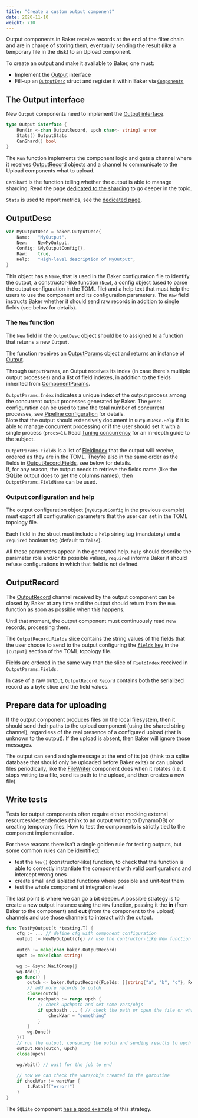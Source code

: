 ```yaml
---
title: "Create a custom output component"
date: 2020-11-10
weight: 710
---
```

Output components in Baker receive records at the end of the filter chain and are in charge of
storing them, eventually sending the result (like a temporary file in the disk) to an Upload
component.

To create an output and make it available to Baker, one must:

* Implement the [Output](https://pkg.go.dev/github.com/AdRoll/baker#Output) interface
* Fill-up an [`OutputDesc`](https://pkg.go.dev/github.com/AdRoll/baker#OutputDesc) struct and register
it within Baker via [`Components`](https://pkg.go.dev/github.com/AdRoll/baker#Components)

## The Output interface

New `Output` components need to implement the [Output interface](https://pkg.go.dev/github.com/AdRoll/baker#Output).

```go
type Output interface {
	Run(in <-chan OutputRecord, upch chan<- string) error
	Stats() OutputStats
	CanShard() bool
}
```

The `Run` function implements the component logic and gets a channel where it receives
[OutputRecord](https://pkg.go.dev/github.com/AdRoll/baker#OutputRecord) objects and a channel to
communicate to the Upload components what to upload.

`CanShard` is the function telling whether the output is able to manage sharding. Read the page
[dedicated to the sharding](/docs/how-tos/sharding/) to go deeper in the topic.

`Stats` is used to report metrics, see the [dedicated page](/docs/how-tos/metrics/).

## OutputDesc

```go
var MyOutputDesc = baker.OutputDesc{
	Name:   "MyOutput",
	New:    NewMyOutput,
    Config: &MyOutputConfig{},
    Raw:    true,
	Help:   "High-level description of MyOutput",
}
```

This object has a `Name`, that is used in the Baker configuration file to identify the output,
a constructor-like function (`New`), a config object (used to parse the output configuration in the
TOML file) and a help text that must help the users to use the component and its configuration
parameters. The `Raw` field instructs Baker whether it should send raw records in addition
to single fields (see below for details).

### The `New` function

The `New` field in the `OutputDesc` object should be to assigned to a function that returns a new `Output`.

The function receives an [OutputParams](https://pkg.go.dev/github.com/AdRoll/baker#OutputParams)
object and returns an instance of [Output](https://pkg.go.dev/github.com/AdRoll/baker#Output).

Through `OutputParams`, an Output receives its index (in case there's multiple output processes)
and a list of field indexes, in addition to the fields inherited from [ComponentParams](https://pkg.go.dev/github.com/AdRoll/baker#ComponentParams).

`OutputParams.Index` indicates a unique index of the output process among the concurrent output
processes generated by Baker. The `procs` configuration can be used to tune the total number of
concurrent processes, see [Pipeline configuration](/docs/how-tos/pipeline_configuration/) for details.  
Note that the output should extensively document in `OutputDesc.Help` if it is able to manage
concurrent processing or if the user should set it with a single process (`procs=1`).
Read [Tuning concurrency](/docs/how-tos/concurrency/) for an in-depth guide to the subject.

`OutputParams.Fields` is a list of [FieldIndex](https://pkg.go.dev/github.com/AdRoll/baker#FieldIndex)
that the output will receive, ordered as they are in the TOML. They're also in the same order as
the fields in [OutputRecord.Fields](https://pkg.go.dev/github.com/AdRoll/baker#OutputRecord), see
below for details.  
If, for any reason, the output needs to retrieve the fields name (like the SQLite output does to
get the columns names), then `OutputParams.FieldName` can be used.

### Output configuration and help

The output configuration object (`MyOutputConfig` in the previous example) must export all
configuration parameters that the user can set in the TOML topology file.

Each field in the struct must include a `help` string tag (mandatory) and a `required` boolean tag
(default to `false`).

All these parameters appear in the generated help. `help` should describe the parameter role and/or
its possible values, `required` informs Baker it should refuse configurations in which that field
is not defined.

## OutputRecord

The [OutputRecord](https://pkg.go.dev/github.com/AdRoll/baker#OutputRecord) channel received by
the output component can be closed by Baker at any time and the output should return from the `Run`
function as soon as possible when this happens.

Until that moment, the output component must continuously read new records, processing them.

The `OutputRecord.Fields` slice contains the string values of the fields that the user choose to
send to the output configuring the
[`fields` key](/docs/how-tos/pipeline_configuration/#components-configuration)
in the `[output]` section of the TOML topology file.

Fields are ordered in the same way than the slice of `FieldIndex` received in `OutputParams.Fields`.

In case of a raw output, `OutputRecord.Record` contains both the serialized record as a byte slice
and the field values.

## Prepare data for uploading

If the output component produces files on the local filesystem, then it should send their paths to
the upload component (using the shared string channel), regardless of the real presence of a
configured upload (that is unknown to the output). If the upload is absent, then Baker will ignore
those messages.

The output can send a single message at the end of its job (think to a sqlite database that should
only be uploaded before Baker exits) or can upload files periodically, like the
[FileWriter](https://github.com/AdRoll/baker/blob/main/output/filewriter.go) component does
when it rotates (i.e. it stops writing to a file, send its path to the upload, and then creates
a new file).

## Write tests

Tests for output components often require either mocking external resources/dependencies (think
to an output writing to DynamoDB) or creating temporary files. How to test the components is
strictly tied to the component implementation.

For these reasons there isn't a single golden rule for testing outputs, but some common rules
can be identified:

* test the `New()` (constructor-like) function, to check that the function is able to correctly
instantiate the component with valid configurations and intercept wrong ones
* create small and isolated functions where possible and unit-test them
* test the whole component at integration level

The last point is where we can go a bit deeper. A possible strategy is to create a new output
instance using the `New` function, passing it the **in** (from Baker to the component) and **out** 
(from the component to the upload) channels and use those channels to interact with the output.

```go
func TestMyOutput(t *testing.T) {
    cfg := ... // define cfg with component configuration
    output := NewMyOutput(cfg) // use the contructor-like New function
    
    outch := make(chan baker.OutputRecord)
    upch := make(chan string)

    wg := &sync.WaitGroup{}
    wg.Add(1)
    go func() {
        outch <- baker.OutputRecord{Fields: []string{"a", "b", "c"}, Record: []byte("rawrecord")}
        // add more records to outch
        close(outch)
        for upchpath := range upch {
            // check upchpath and set some vars/objs
            if upchpath ... { // check the path or open the file or whatever...
                checkVar = "something"
            }
        }
        wg.Done()
    }()
    // run the output, consuming the outch and sending results to upch
    output.Run(outch, upch)
    close(upch)

    wg.Wait() // wait for the job to end
    
    // now we can check the vars/objs created in the goroutine
    if checkVar != wantVar {
        t.Fatalf("error!")
    }
}
```

The `SQLite` component
[has a good example](https://github.com/AdRoll/baker/blob/main/output/sqlite_test.go) of this
strategy.
